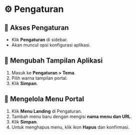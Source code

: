 # ⚙️ Pengaturan

## **📌 Akses Pengaturan**

- Klik **Pengaturan** di sidebar.
- Akan muncul opsi konfigurasi aplikasi.

## **📌 Mengubah Tampilan Aplikasi**

1. Masuk ke **Pengaturan > Tema**.
2. Pilih warna tampilan portal.
3. Klik **Simpan**.

## **📌 Mengelola Menu Portal**

1. Klik **Menu Landing** di Pengaturan.
2. Tambah menu baru dengan mengisi **nama menu dan URL**.
3. Klik **Simpan**.
4. Untuk menghapus menu, klik ikon **Hapus** dan konfirmasi.
